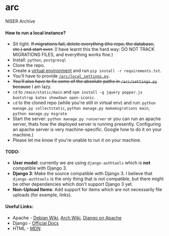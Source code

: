 # arc
NISER Archive

#### How to run a local instance?

 * Sit tight. ~~If migrations fail, delete everything (the repo, the database, etc.) and start over.~~ (I have learnt this the hard way: DO NOT TRACK MIGRATIONS FILES, and everything works fine.)
 * Install: `python`, `postgresql`
 * Clone the repo.
 * Create a [virtual environment](https://docs.python.org/3/tutorial/venv.html) and run `pip install -r requirements.txt`.
 * You'll have to provide [`/arc/local_settings.py`](https://pastebin.com/S9yV4yj5).
 * ~~You'll also have to fix some of the absolute paths in `/arc/settings.py` because~~ I am lazy.
 * `cd` to `/main/static/main` and
 `npm install -g jquery popper.js bootstrap katex showdown open-iconic`.
 * `cd` to the cloned repo (while you're still in virtual env) and run: `python manage.py collectstatic`, `python manage.py makemigrations main`, `python manage.py migrate`
 * Start the server: `python manage.py runserver` or you can run an apache
   server, thats how the deployed server is running presently. Configuring an
   apache server is very machine-specific. Google how to do it on your
   machine.)
 * Please let me know if you're unable to run it on your machine.

 #### TODO:

 * **User model**: currently we are using `django-authtools` which is **not**
   compatible with Django 3.
 * **Django 3**: Make the source compatible with Django 3. I believe that
   `django-authtools` is the only thing that is not compatible, but there might
   be other dependencies which don't support Django 3 yet.
 * **Non-Upload Items**: Add support for items which are not necessarily file
   uploads (for example, links).

 #### Useful Links:

  * Apache - [Debian Wiki](https://wiki.debian.org/Apache), [Arch Wiki](https://wiki.debian.org/Apache), [Django on Apache](https://docs.djangoproject.com/en/3.1/howto/deployment/wsgi/modwsgi/)
  * Django - [Official Docs](https://docs.djangoproject.com/en/3.1/)
  * HTML - [MDN](https://developer.mozilla.org/en-US/docs/Web/HTML)
